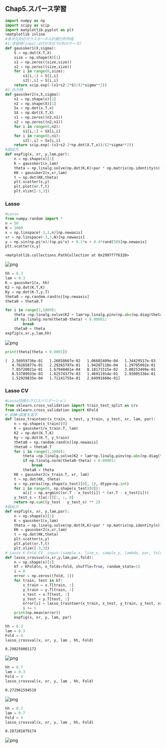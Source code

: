 
## Chap5.スパース学習


```python
import numpy as np
import scipy as scip
import matplotlib.pyplot as plt
%matplotlib inline
#多次元対応ガウスカーネル計画行列作成
#1:学習時(input:d行が次元でn列のデータ)
def gaussker1(X,sigma):
    S = np.dot(X.T,X)
    size = np.shape(X)[1]
    s1 = np.zeros((size,size))
    s2 = np.zeros((size,size))
    for i in range(0,size):
        s1[i,:] = S[i,i] 
        s2[:,i] = S[i,i]
    return scip.exp(-(s1+s2-2*S)/(2*sigma**2))
#2:出力時
def gaussker2(x,X,sigma):
    n1 = np.shape(x)[1]
    n2 = np.shape(X)[1]
    Sx = np.dot(x.T,x)
    SX = np.dot(X.T,X)
    s1 = np.zeros((n2,n1))
    s2 = np.zeros((n2,n1))
    for i in range(0,n2):
        s1[i,:] = SX[i,i]
    for i in range(0,n1):
        s2[:,i] = Sx[i,i]
    return scip.exp(-(s1+s2-2*np.dot(X.T,x))/(2*sigma**2))
#図出力
def expfig(x, xr, y,lam,par):
    n = np.shape(x)[1]
    K = gaussker1(x,lam)
    theta = np.linalg.solve(np.dot(K,K)+par * np.matrix(np.identity(n)),np.dot(K.T,y.T))
    KK = gaussker2(x,xr,lam)
    t = np.dot(KK,theta)
    plt.scatter(x,y)
    plt.plot(xr.T,t)
    plt.xlim([-3,3])
```

### Lasso


```python
#Lasso
from numpy.random import *
n = 50
N = 1000
x = np.linspace(-3,3,n)[np.newaxis]
xr = np.linspace(-3,3,N)[np.newaxis]
y = np.sin(np.pi*x)/(np.pi*x) + 0.1*x + 0.4*rand(50)[np.newaxis]
plt.scatter(x,y)
```




    <matplotlib.collections.PathCollection at 0x2997f7f6320>




![png](output_3_1.png)



```python
hh = 0.3
lam = 0.3
K = gaussker1(x, hh)
K2 = np.dot(K.T,K)
Ky = np.dot(K.T,y.T)
theta0 = np.random.rand(n)[np.newaxis]
theta0 = theta0.T
```


```python
for i in range(1,1000):
    theta =np.linalg.solve(K2 + lam*np.linalg.pinv(np.abs(np.diag(theta0[:,0]))), Ky)
    if np.linalg.norm(theta0-theta) < 0.00001:
        break
    theta0 = theta
expfig(x,xr,y,lam,hh)
```


![png](output_5_0.png)



```python
print(theta[theta > 0.0001])
```

    [  2.56959736e-01   1.26858667e-02   1.06602409e-04   1.34429517e-03
       4.76265877e-01   2.29265797e-01   1.94207110e-04   1.29705992e-01
       7.85720021e-01   1.67948461e-04   8.18171515e-02   3.80253499e-01
       8.53780933e-03   1.62574377e-03   1.46911914e-01   2.93005336e-01
       1.52929835e-04   1.71141755e-01   2.64991660e-01]
    

### Lasso CV


```python
#Lasso回帰のクロスバリデーション
from sklearn.cross_validation import train_test_split as crv
from sklearn.cross_validation import KFold
# 訓練→誤差を返す
def lasso_traintoer(x_train, x_test, y_train, y_test, xr, lam, par):
    n = np.shape(x_train)[0]
    K = gaussker1(x_train.T, lam)
    K2 = np.dot(K.T,K)
    Ky = np.dot(K.T, y_train)
    theta0 = np.random.rand(n)[np.newaxis]
    theta0 = theta0.T
    for i in range(1,1000):
        theta =np.linalg.solve(K2 + lam*np.linalg.pinv(np.abs(np.diag(theta0[:,0]))), Ky)
        if np.linalg.norm(theta0-theta) < 0.00001:
            break
        theta0 = theta
    KK = gaussker2(x_train.T, xr, lam)
    t = np.dot(KK, theta)
    a = np.zeros((np.shape(x_test)[0], 1), dtype=np.int)
    for i in range(0, np.shape(x_test)[0]):
        a[i] = np.argmin((xr.T - x_test[i]) * (xr.T - x_test[i]))
    y_test_s = t[a[:]][:, :, 0]
    return np.sum((y_test - y_test_s) ** 2)
#図出力
def expfig(x, xr, y,lam,par):
    n = np.shape(x)[1]
    K = gaussker1(x,lam)
    theta = np.linalg.solve(np.dot(K,K)+par * np.matrix(np.identity(n)),np.dot(K.T,y.T))
    KK = gaussker2(x,xr,lam)
    t = np.dot(KK,theta)
    plt.scatter(x,y)
    plt.plot(xr.T,t)
    plt.xlim([-3,3])
# Lasso K-Fold CV  input:(sample_x, line_x, sample_y, lambda, par, fold数), output:汎化誤差の推定量と回帰結果
def lasso_crossval(x,xr,y,lam,par,fold):
    n = np.shape(x)[1]
    kf = KFold(n, n_folds=fold, shuffle=True, random_state=1)
    i = 0
    error = np.zeros((fold, 1))
    for train, test in kf:
        x_train = x.T[train, :]
        y_train = y.T[train, :]
        x_test = x.T[test, :]
        y_test = y.T[test, :]
        error[i] = lasso_traintoer(x_train, x_test, y_train, y_test, xr, lam, par)
        i += 1
    print(np.mean(error))
    expfig(x, xr, y, lam, par)
```


```python
hh = 0.3
lam = 0.3
Fold = 4
lasso_crossval(x, xr, y, lam , hh, Fold)
```

    0.290259801172
    


![png](output_9_1.png)



```python
hh = 0.7
lam = 0.3
Fold = 4
lasso_crossval(x, xr, y, lam , hh, Fold)
```

    0.272961594519
    


![png](output_10_1.png)



```python
hh = 0.7
lam = 0.7
Fold = 4
lasso_crossval(x, xr, y, lam , hh, Fold)
```

    0.287281879174
    


![png](output_11_1.png)


